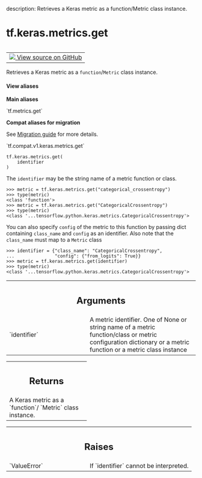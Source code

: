 description: Retrieves a Keras metric as a function/Metric class instance.

<div itemscope itemtype="http://developers.google.com/ReferenceObject">
<meta itemprop="name" content="tf.keras.metrics.get" />
<meta itemprop="path" content="Stable" />
</div>

# tf.keras.metrics.get

<!-- Insert buttons and diff -->

<table class="tfo-notebook-buttons tfo-api nocontent" align="left">
<td>
  <a target="_blank" href="https://github.com/tensorflow/tensorflow/blob/r2.3/tensorflow/python/keras/metrics.py#L3446-L3488">
    <img src="https://www.tensorflow.org/images/GitHub-Mark-32px.png" />
    View source on GitHub
  </a>
</td>
</table>



Retrieves a Keras metric as a `function`/`Metric` class instance.

<section class="expandable">
  <h4 class="showalways">View aliases</h4>
  <p>
<b>Main aliases</b>
<p>`tf.metrics.get`</p>

<b>Compat aliases for migration</b>
<p>See
<a href="https://www.tensorflow.org/guide/migrate">Migration guide</a> for
more details.</p>
<p>`tf.compat.v1.keras.metrics.get`</p>
</p>
</section>

<pre class="devsite-click-to-copy prettyprint lang-py tfo-signature-link">
<code>tf.keras.metrics.get(
    identifier
)
</code></pre>



<!-- Placeholder for "Used in" -->

The `identifier` may be the string name of a metric function or class.

```
>>> metric = tf.keras.metrics.get("categorical_crossentropy")
>>> type(metric)
<class 'function'>
>>> metric = tf.keras.metrics.get("CategoricalCrossentropy")
>>> type(metric)
<class '...tensorflow.python.keras.metrics.CategoricalCrossentropy'>
```

You can also specify `config` of the metric to this function by passing dict
containing `class_name` and `config` as an identifier. Also note that the
`class_name` must map to a `Metric` class

```
>>> identifier = {"class_name": "CategoricalCrossentropy",
...               "config": {"from_logits": True}}
>>> metric = tf.keras.metrics.get(identifier)
>>> type(metric)
<class '...tensorflow.python.keras.metrics.CategoricalCrossentropy'>
```

<!-- Tabular view -->
 <table class="responsive fixed orange">
<colgroup><col width="214px"><col></colgroup>
<tr><th colspan="2"><h2 class="add-link">Arguments</h2></th></tr>

<tr>
<td>
`identifier`
</td>
<td>
A metric identifier. One of None or string name of a metric
function/class or metric configuration dictionary or a metric function or
a metric class instance
</td>
</tr>
</table>



<!-- Tabular view -->
 <table class="responsive fixed orange">
<colgroup><col width="214px"><col></colgroup>
<tr><th colspan="2"><h2 class="add-link">Returns</h2></th></tr>
<tr class="alt">
<td colspan="2">
A Keras metric as a `function`/ `Metric` class instance.
</td>
</tr>

</table>



<!-- Tabular view -->
 <table class="responsive fixed orange">
<colgroup><col width="214px"><col></colgroup>
<tr><th colspan="2"><h2 class="add-link">Raises</h2></th></tr>

<tr>
<td>
`ValueError`
</td>
<td>
If `identifier` cannot be interpreted.
</td>
</tr>
</table>

